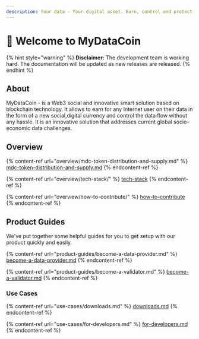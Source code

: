 ```yaml
---
description: Your data - Your digital asset. Earn, control and protect your asset!
---
```


# 👋 Welcome to MyDataCoin

{% hint style="warning" %}
**Disclaimer:** The development team is working hard. The documentation will be updated as new releases are released.
{% endhint %}

## About

MyDataCoin - is a Web3 social and innovative smart solution based on blockchain technology. It allows to earn for any Internet user on their data in the form of a new social,digital currency and control the data flow without any hassle. It is an innovative solution that addresses current global socio-economic data challenges.

## Overview

{% content-ref url="overview/mdc-token-distribution-and-supply.md" %}
[mdc-token-distribution-and-supply.md](overview/mdc-token-distribution-and-supply.md)
{% endcontent-ref %}

{% content-ref url="overview/tech-stack/" %}
[tech-stack](overview/tech-stack/)
{% endcontent-ref %}

{% content-ref url="overview/how-to-contribute/" %}
[how-to-contribute](overview/how-to-contribute/)
{% endcontent-ref %}

## Product Guides

We've put together some helpful guides for you to get setup with our product quickly and easily.

{% content-ref url="product-guides/become-a-data-provider.md" %}
[become-a-data-provider.md](product-guides/become-a-data-provider.md)
{% endcontent-ref %}

{% content-ref url="product-guides/become-a-validator.md" %}
[become-a-validator.md](product-guides/become-a-validator.md)
{% endcontent-ref %}

### Use Cases

{% content-ref url="use-cases/downloads.md" %}
[downloads.md](use-cases/downloads.md)
{% endcontent-ref %}

{% content-ref url="use-cases/for-developers.md" %}
[for-developers.md](use-cases/for-developers.md)
{% endcontent-ref %}

